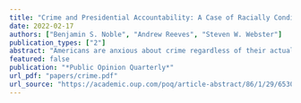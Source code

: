 ```yaml
---
title: "Crime and Presidential Accountability: A Case of Racially Conditioned Issue Ownership"
date: 2022-02-17
authors: ["Benjamin S. Noble", "Andrew Reeves", "Steven W. Webster"]
publication_types: ["2"]
abstract: "Americans are anxious about crime regardless of their actual exposure or risk. Given this pervasive concern, US presidents frequently talk about crime, take actions to address it, and list crime prevention efforts among their top accomplishments. We argue that presidents act this way, in part, because fear of crime translates into lowered presidential approval. However, this penalty is not applied evenly. Given the parties' stances toward crime and the criminal justice system, Whites will only punish Democratic presidents (i.e., Clinton and Obama) when they are anxious about crime, while Blacks will only punish Republican presidents (i.e., Bush and Trump). We examine twenty years of survey data and find evidence consistent with our theory. Our results suggest that the relationship between fear of crime and presidential accountability is conditioned by an individual's race and the president's party."
featured: false
publication: "*Public Opinion Quarterly*"
url_pdf: "papers/crime.pdf"
url_source: "https://academic.oup.com/poq/article-abstract/86/1/29/6530176?redirectedFrom=fulltext&login=false"
---
```


